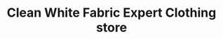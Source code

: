 ---
title: "Clean White Fabric Expert Clothing store"
url: /vellangallur/clean-white-fabric-expert-clothing-store/
shop: Kleidung
---